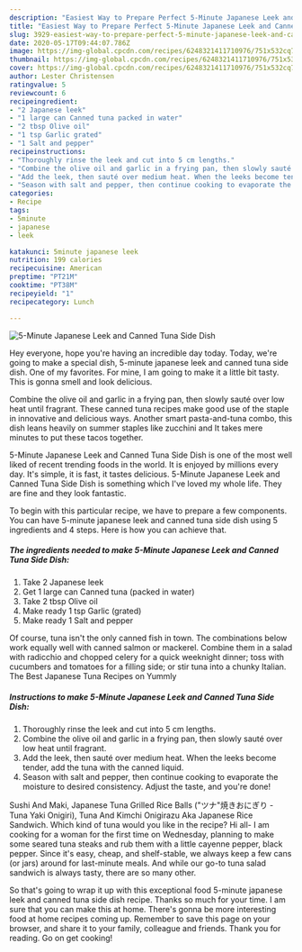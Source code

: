 ```yaml
---
description: "Easiest Way to Prepare Perfect 5-Minute Japanese Leek and Canned Tuna Side Dish"
title: "Easiest Way to Prepare Perfect 5-Minute Japanese Leek and Canned Tuna Side Dish"
slug: 3929-easiest-way-to-prepare-perfect-5-minute-japanese-leek-and-canned-tuna-side-dish
date: 2020-05-17T09:44:07.786Z
image: https://img-global.cpcdn.com/recipes/6248321411710976/751x532cq70/5-minute-japanese-leek-and-canned-tuna-side-dish-recipe-main-photo.jpg
thumbnail: https://img-global.cpcdn.com/recipes/6248321411710976/751x532cq70/5-minute-japanese-leek-and-canned-tuna-side-dish-recipe-main-photo.jpg
cover: https://img-global.cpcdn.com/recipes/6248321411710976/751x532cq70/5-minute-japanese-leek-and-canned-tuna-side-dish-recipe-main-photo.jpg
author: Lester Christensen
ratingvalue: 5
reviewcount: 6
recipeingredient:
- "2 Japanese leek"
- "1 large can Canned tuna packed in water"
- "2 tbsp Olive oil"
- "1 tsp Garlic grated"
- "1 Salt and pepper"
recipeinstructions:
- "Thoroughly rinse the leek and cut into 5 cm lengths."
- "Combine the olive oil and garlic in a frying pan, then slowly sauté over low heat until fragrant."
- "Add the leek, then sauté over medium heat. When the leeks become tender, add the tuna with the canned liquid."
- "Season with salt and pepper, then continue cooking to evaporate the moisture to desired consistency. Adjust the taste, and you&#39;re done!"
categories:
- Recipe
tags:
- 5minute
- japanese
- leek

katakunci: 5minute japanese leek 
nutrition: 199 calories
recipecuisine: American
preptime: "PT21M"
cooktime: "PT38M"
recipeyield: "1"
recipecategory: Lunch

---
```



![5-Minute Japanese Leek and Canned Tuna Side Dish](https://img-global.cpcdn.com/recipes/6248321411710976/751x532cq70/5-minute-japanese-leek-and-canned-tuna-side-dish-recipe-main-photo.jpg)

Hey everyone, hope you're having an incredible day today. Today, we're going to make a special dish, 5-minute japanese leek and canned tuna side dish. One of my favorites. For mine, I am going to make it a little bit tasty. This is gonna smell and look delicious.

Combine the olive oil and garlic in a frying pan, then slowly sauté over low heat until fragrant. These canned tuna recipes make good use of the staple in innovative and delicious ways. Another smart pasta-and-tuna combo, this dish leans heavily on summer staples like zucchini and It takes mere minutes to put these tacos together.

5-Minute Japanese Leek and Canned Tuna Side Dish is one of the most well liked of recent trending foods in the world. It is enjoyed by millions every day. It's simple, it is fast, it tastes delicious. 5-Minute Japanese Leek and Canned Tuna Side Dish is something which I've loved my whole life. They are fine and they look fantastic.


To begin with this particular recipe, we have to prepare a few components. You can have 5-minute japanese leek and canned tuna side dish using 5 ingredients and 4 steps. Here is how you can achieve that.

<!--inarticleads1-->

##### The ingredients needed to make 5-Minute Japanese Leek and Canned Tuna Side Dish:

1. Take 2 Japanese leek
1. Get 1 large can Canned tuna (packed in water)
1. Take 2 tbsp Olive oil
1. Make ready 1 tsp Garlic (grated)
1. Make ready 1 Salt and pepper


Of course, tuna isn&#39;t the only canned fish in town. The combinations below work equally well with canned salmon or mackerel. Combine them in a salad with radicchio and chopped celery for a quick weeknight dinner; toss with cucumbers and tomatoes for a filling side; or stir tuna into a chunky Italian. The Best Japanese Tuna Recipes on Yummly 

<!--inarticleads2-->

##### Instructions to make 5-Minute Japanese Leek and Canned Tuna Side Dish:

1. Thoroughly rinse the leek and cut into 5 cm lengths.
1. Combine the olive oil and garlic in a frying pan, then slowly sauté over low heat until fragrant.
1. Add the leek, then sauté over medium heat. When the leeks become tender, add the tuna with the canned liquid.
1. Season with salt and pepper, then continue cooking to evaporate the moisture to desired consistency. Adjust the taste, and you&#39;re done!


Sushi And Maki, Japanese Tuna Grilled Rice Balls (&#34;ツナ&#34;焼きおにぎり - Tuna Yaki Onigiri), Tuna And Kimchi Onigirazu Aka Japanese Rice Sandwich. Which kind of tuna would you like in the recipe? Hi all- I am cooking for a woman for the first time on Wednesday, planning to make some seared tuna steaks and rub them with a little cayenne pepper, black pepper. Since it&#39;s easy, cheap, and shelf-stable, we always keep a few cans (or jars) around for last-minute meals. And while our go-to tuna salad sandwich is always tasty, there are so many other. 

So that's going to wrap it up with this exceptional food 5-minute japanese leek and canned tuna side dish recipe. Thanks so much for your time. I am sure that you can make this at home. There's gonna be more interesting food at home recipes coming up. Remember to save this page on your browser, and share it to your family, colleague and friends. Thank you for reading. Go on get cooking!
